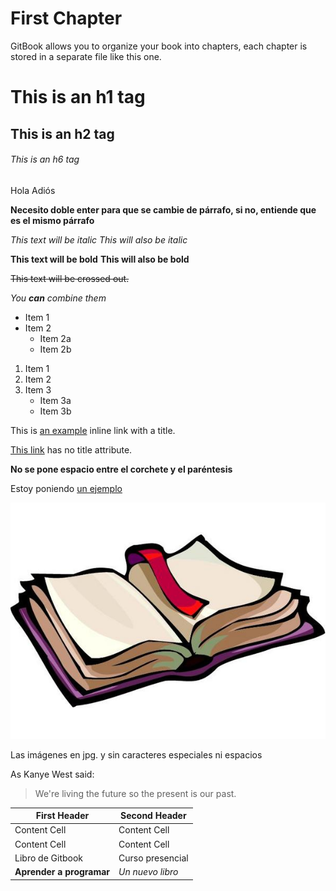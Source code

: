 # First Chapter

GitBook allows you to organize your book into chapters, each chapter is stored in a separate file like this one.

# This is an h1 tag
## This is an h2 tag
###### This is an h6 tag

Hola
Adiós

**Necesito doble enter para que se cambie de párrafo, si no, entiende que es el mismo párrafo**

*This text will be italic*
_This will also be italic_

**This text will be bold**
__This will also be bold__

~~This text will be crossed out.~~

_You **can** combine them_


* Item 1
* Item 2
  * Item 2a
  * Item 2b


1. Item 1
2. Item 2
3. Item 3
   * Item 3a
   * Item 3b
   
   
This is [an example](http://example.com/ "Title") inline link with a title.

[This link](http://example.net/) has no title attribute.

**No se pone espacio entre el corchete y el paréntesis**

Estoy poniendo [un ejemplo][campus]

[campus]:http://campusvirtual.ull.es/ "Campus Virtual ULL"


![Libro](/assets/libro.jpg)

Las imágenes en jpg. y sin caracteres especiales ni espacios

As Kanye West said:

> We're living the future so the present is our past.


| First Header  | Second Header |
| ------------- | ------------- |
| Content Cell  | Content Cell  |
| Content Cell  | Content Cell  |
|Libro de Gitbook|Curso presencial|
|**Aprender a programar**|*Un nuevo libro*|




